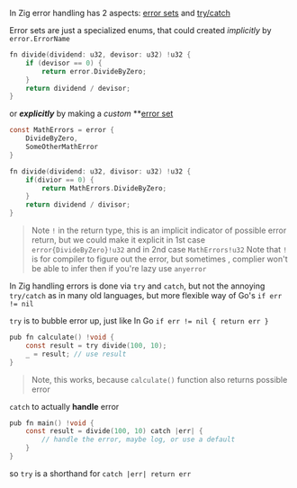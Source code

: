 In Zig error handling has 2 aspects: <u>error sets</u> and <u>try/catch</u>

Error sets are just a specialized enums, that could created *implicitly* by `error.ErrorName` 
```c
fn divide(dividend: u32, devisor: u32) !u32 {
	if (devisor == 0) {
		return error.DivideByZero;
	}
	return dividend / devisor;
}
```

or ***explicitly*** by making a *custom* **<u>error set</u>
```c
const MathErrors = error {
	DivideByZero,
	SomeOtherMathError
}

fn divide(dividend: u32, divisor: u32) !u32 {
	if(divior == 0) {
		return MathErrors.DivideByZero;
	}
	return dividend / divisor;
}
```

> Note `!` in the return type, this is an implicit indicator of possible error return, but we could make it explicit in 1st case `error{DivideByZero}!u32` and in 2nd case `MathErrors!u32`
> Note that `!` is for compiler to figure out the error, but sometimes , complier won't be able to infer then if you're lazy use `anyerror`

In Zig handling errors is done via `try` and `catch`, but not the annoying `try/catch` as in many old languages, but more flexible way of Go's `if err != nil`

`try` is to bubble error up, just like In Go `if err != nil { return err }`
```c
pub fn calculate() !void {
	const result = try divide(100, 10);
	_ = result; // use result
}
```
> Note, this works, because `calculate()` function also returns possible error


`catch` to actually **handle** error
```c
pub fn main() !void {
	const result = divide(100, 10) catch |err| {
		// handle the error, maybe log, or use a default
	}
}
```
so `try` is a shorthand for `catch |err| return err`


